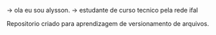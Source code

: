 -> ola eu sou alysson.
-> estudante de curso tecnico pela rede ifal 

Repositorio criado para aprendizagem de versionamento de arquivos.